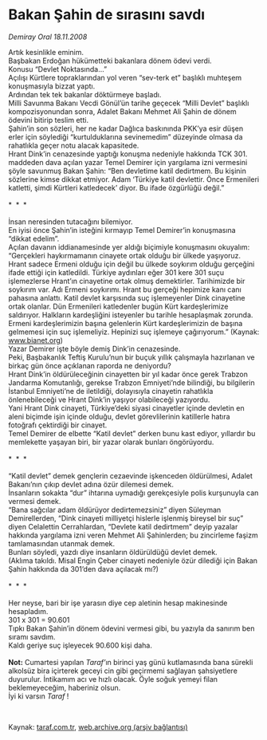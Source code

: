 # Bakan Şahin de sırasını savdı

*Demiray Oral 18.11.2008*

<div class="taraf_structure_2col_1zq">
<div class="margen_n">



 <p>Artık kesinlikle eminim. <br/>Başbakan Erdoğan hükümetteki bakanlara dönem ödevi verdi. <br/>Konusu “Devlet Noktasında...” <br/>Açılışı Kürtlere topraklarından yol veren “sev-terk et” başlıklı muhteşem konuşmasıyla bizzat yaptı. <br/>Ardından tek tek bakanlar döktürmeye başladı. <br/>Milli Savunma Bakanı Vecdi Gönül’ün tarihe geçecek “Milli Devlet” başlıklı kompozisyonundan sonra, Adalet Bakanı Mehmet Ali Şahin de dönem ödevini bitirip teslim etti. <br/>Şahin’in son sözleri, her ne kadar Dağlıca baskınında PKK’ya esir düşen erler için söylediği “kurtulduklarına sevinemedim” düzeyinde olmasa da rahatlıkla geçer notu alacak kapasitede. <br/>Hrant Dink’in cenazesinde yaptığı konuşma nedeniyle hakkında TCK 301. maddeden dava açılan yazar Temel Demirer için yargılama izni vermesini şöyle savunmuş Bakan Şahin: “Ben devletime katil dedirtmem. Bu kişinin sözlerine kimse dikkat etmiyor. Adam ‘Türkiye katil devlettir. Önce Ermenileri katletti, şimdi Kürtleri katledecek’ diyor. Bu ifade özgürlüğü değil.” <br/><br/>*  *  * <br/><br/>İnsan neresinden tutacağını bilemiyor. <br/>En iyisi önce Şahin’in isteğini kırmayıp Temel Demirer’in konuşmasına “dikkat edelim”. <br/>Açılan davanın iddianamesinde yer aldığı biçimiyle konuşmasını okuyalım: “Gerçekleri haykırmamanın cinayete ortak olduğu bir ülkede yaşıyoruz. Hrant sadece Ermeni olduğu için değil bu ülkede soykırım olduğu gerçeğini ifade ettiği için katledildi. Türkiye aydınları eğer 301 kere 301 suçu işlemezlerse Hrant’ın cinayetine ortak olmuş demektirler. Tarihimizde bir soykırım var. Adı Ermeni soykırımı. Hrant bu gerçeği hepimize kanı canı pahasına anlattı. Katil devlet karşısında suç işlemeyenler Dink cinayetine ortak olanlar. Dün Ermenileri katledenler bugün Kürt kardeşlerimize saldırıyor. Halkların kardeşliğini isteyenler bu tarihle hesaplaşmak zorunda. Ermeni kardeşlerimizin başına gelenlerin Kürt kardeşlerimizin de başına gelmemesi için suç işlemeliyiz. Hepinizi suç işlemeye çağırıyorum.” (Kaynak: <a href="http://www.bianet.org/">www.bianet.org</a>) <br/>Yazar Demirer işte böyle demiş Dink’in cenazesinde. <br/>Peki, Başbakanlık Teftiş Kurulu’nun bir buçuk yıllık çalışmayla hazırlanan ve birkaç gün önce açıklanan raporda ne deniyordu? <br/>Hrant Dink’in öldürüleceğinin cinayetten bir yıl kadar önce gerek Trabzon Jandarma Komutanlığı, gerekse Trabzon Emniyeti’nde bilindiği, bu bilgilerin İstanbul Emniyeti’ne de iletildiği, dolayısıyla cinayetin rahatlıkla önlenebileceği ve Hrant Dink’in yaşıyor olabileceği yazıyordu. <br/>Yani Hrant Dink cinayeti, Türkiye’deki siyasi cinayetler içinde devletin en aleni biçimde işin içinde olduğu, devlet görevlilerinin katillerle hatıra fotoğrafı çektirdiği bir cinayet. <br/>Temel Demirer de elbette “Katil devlet” derken bunu kast ediyor, yıllardır bu memlekette yaşayan biri, bir yazar olarak bunları öngörüyordu. <br/><br/>*  *  * <br/><br/>“Katil devlet” demek gençlerin cezaevinde işkenceden öldürülmesi, Adalet Bakanı’nın çıkıp devlet adına özür dilemesi demek. <br/>İnsanların sokakta “dur” ihtarına uymadığı gerekçesiyle polis kurşunuyla can vermesi demek. <br/>“Bana sağcılar adam öldürüyor dedirtemezsiniz” diyen Süleyman Demirellerden, “Dink cinayeti milliyetçi hislerle işlenmiş bireysel bir suç” diyen Celalettin Cerrahlardan, “Devlete katil dedirtmem” deyip yazalar hakkında yargılama izni veren Mehmet Ali Şahinlerden; bu zincirleme faşizm tamlamasından utanmak demek. <br/>Bunları söyledi, yazdı diye insanların öldürüldüğü devlet demek. <br/>(Aklıma takıldı. Misal Engin Çeber cinayeti nedeniyle özür dilediği için Bakan Şahin hakkında da 301’den dava açılacak mı?) <br/><br/>*  *  * <br/><br/>Her neyse, bari bir işe yarasın diye cep aletinin hesap makinesinde hesapladım. <br/>301 x 301 = 90.601 <br/>Tıpkı Bakan Şahin’in dönem ödevini vermesi gibi, bu yazıyla da sanırım ben sıramı savdım. <br/>Kaldı geriye suç işleyecek 90.600 kişi daha.<b> <br/><br/>Not:</b> Cumartesi yapılan <i>Taraf’</i>ın birinci yaş günü kutlamasında bana sürekli alkolsüz bira içirterek geceyi cin gibi geçirmemi sağlayan şahsiyetlere duyurulur. İntikamım acı ve hızlı olacak. Öyle soğuk yemeyi filan beklemeyeceğim, haberiniz olsun. <br/>İyi ki varsın <i>Taraf</i> !</p>

<br/>


<div id="taraf_not">
</div>

</div>


</div>

Kaynak: [taraf.com.tr](http://www.taraf.com.tr:80/makale/2721.htm), [web.archive.org (arşiv bağlantısı)](http://web.archive.org/web/20081220054548/http://www.taraf.com.tr:80/makale/2721.htm)
